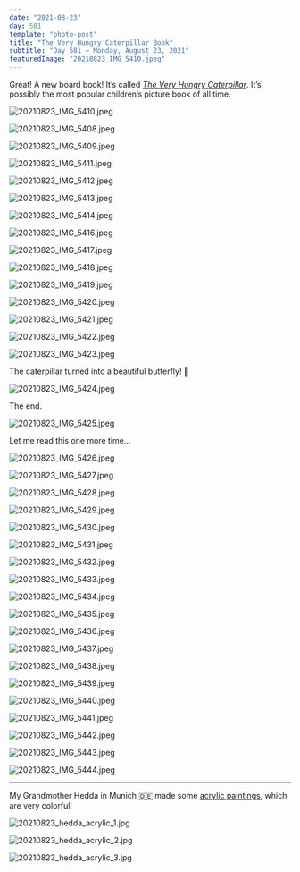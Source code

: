 ```yaml
---
date: "2021-08-23"
day: 581
template: "photo-post"
title: "The Very Hungry Caterpillar Book"
subtitle: "Day 581 – Monday, August 23, 2021"
featuredImage: "20210823_IMG_5410.jpeg"
---
```


Great! A new board book! It’s called _<a href="https://en.wikipedia.org/wiki/The_Very_Hungry_Caterpillar">The Very Hungry Caterpillar</a>_. It’s possibly the most popular children’s picture book of all time.

![20210823_IMG_5410.jpeg](20210823_IMG_5410.jpeg)

![20210823_IMG_5408.jpeg](20210823_IMG_5408.jpeg)

![20210823_IMG_5409.jpeg](20210823_IMG_5409.jpeg)

![20210823_IMG_5411.jpeg](20210823_IMG_5411.jpeg)

![20210823_IMG_5412.jpeg](20210823_IMG_5412.jpeg)

![20210823_IMG_5413.jpeg](20210823_IMG_5413.jpeg)

![20210823_IMG_5414.jpeg](20210823_IMG_5414.jpeg)

![20210823_IMG_5416.jpeg](20210823_IMG_5416.jpeg)

![20210823_IMG_5417.jpeg](20210823_IMG_5417.jpeg)

![20210823_IMG_5418.jpeg](20210823_IMG_5418.jpeg)

![20210823_IMG_5419.jpeg](20210823_IMG_5419.jpeg)

![20210823_IMG_5420.jpeg](20210823_IMG_5420.jpeg)

![20210823_IMG_5421.jpeg](20210823_IMG_5421.jpeg)

![20210823_IMG_5422.jpeg](20210823_IMG_5422.jpeg)

![20210823_IMG_5423.jpeg](20210823_IMG_5423.jpeg)

The caterpillar turned into a beautiful butterfly! 🦋

![20210823_IMG_5424.jpeg](20210823_IMG_5424.jpeg)

The end.

![20210823_IMG_5425.jpeg](20210823_IMG_5425.jpeg)

Let me read this one more time…

![20210823_IMG_5426.jpeg](20210823_IMG_5426.jpeg)

![20210823_IMG_5427.jpeg](20210823_IMG_5427.jpeg)

![20210823_IMG_5428.jpeg](20210823_IMG_5428.jpeg)

![20210823_IMG_5429.jpeg](20210823_IMG_5429.jpeg)

![20210823_IMG_5430.jpeg](20210823_IMG_5430.jpeg)

![20210823_IMG_5431.jpeg](20210823_IMG_5431.jpeg)

![20210823_IMG_5432.jpeg](20210823_IMG_5432.jpeg)

![20210823_IMG_5433.jpeg](20210823_IMG_5433.jpeg)

![20210823_IMG_5434.jpeg](20210823_IMG_5434.jpeg)

![20210823_IMG_5435.jpeg](20210823_IMG_5435.jpeg)

![20210823_IMG_5436.jpeg](20210823_IMG_5436.jpeg)

![20210823_IMG_5437.jpeg](20210823_IMG_5437.jpeg)

![20210823_IMG_5438.jpeg](20210823_IMG_5438.jpeg)

![20210823_IMG_5439.jpeg](20210823_IMG_5439.jpeg)

![20210823_IMG_5440.jpeg](20210823_IMG_5440.jpeg)

![20210823_IMG_5441.jpeg](20210823_IMG_5441.jpeg)

![20210823_IMG_5442.jpeg](20210823_IMG_5442.jpeg)

![20210823_IMG_5443.jpeg](20210823_IMG_5443.jpeg)

![20210823_IMG_5444.jpeg](20210823_IMG_5444.jpeg)

<hr />

My Grandmother Hedda in Munich 🇩🇪 made some <a href="https://en.wikipedia.org/wiki/Acrylic_paint">acrylic paintings</a>, which are very colorful!

![20210823_hedda_acrylic_1.jpg](20210823_hedda_acrylic_1.jpg)

![20210823_hedda_acrylic_2.jpg](20210823_hedda_acrylic_2.jpg)

![20210823_hedda_acrylic_3.jpg](20210823_hedda_acrylic_3.jpg)
